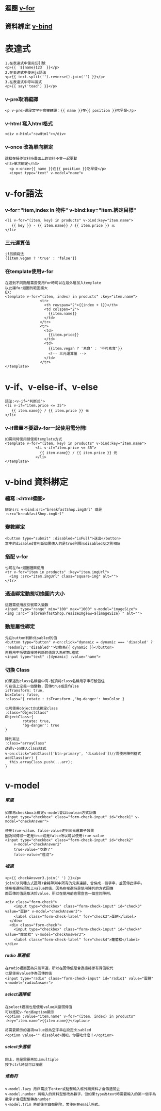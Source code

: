 ## 迴圈 [v-for](https://github.com/4080E68/Vue/blob/master/README.md#v-for%E8%AA%9E%E6%B3%95)
## 資料綁定  [v-bind](https://github.com/4080E68/Vue/blob/master/README.md#v-bind-%E8%B3%87%E6%96%99%E7%B6%81%E5%AE%9A)

# 表達式
```
1.在表達式中使用反引號
<p>{{ `${name}123` }}</p>
2.在表達式中使用js語法
<p>{{ text.split('').reverse().join('') }}</p>
3.在表達式中呼叫函式
<p>{{ say('toad') }}</p>
```
### v-pre取消編譯
```
<p v-pre>這段文字不會被轉譯：{{ name }}在{{ position }}吃早餐</p>
```
### v-html 寫入html格式
```
<div v-html="rawHtml"></div>
```
### v-once 改為單向綁定
```
這樣在操作資料時畫面上的資料不會一起更動
<h3>單次綁定</h3>
  <p v-once>{{ name }}在{{ position }}吃早餐</p>
  <input type="text" v-model="name">
```


# v-for語法

### v-for="item,index in 物件" v-bind:key="item.綁定目標"
```
<li v-for="(item, key) in products" v-bind:key="item.name">
   {{ key }} - {{ item.name}} / {{ item.price }} 元
</li>
```
### 三元運算值
```
if另類寫法
{{item.vegan ? 'true' : 'false'}}
```
### 在template使用v-for
```
在遇到不同階層需要使用for時可以在最外層加入template
以此讓for迴圈的範圍擴大
EX:
<template v-for="(item, index) in products" :key="item.name">
                <tr>
                  <th rowspan="2">{{index + 1}}</th>
                  <td colspan="2">
                    {{item.name}}
                  </td>
                </tr>
                <tr>
                  <td>
                    {{item.price}}
                  </td>
                  <td>
                    {{item.vegan ? '素食' : '不可素食'}} 
                    <!-- 三元運算值 -->
                  </td>
                </tr>
</template>
```
# v-if、v-else-if、v-else
```
語法:<v-if="判斷式">
<li v-if="item.price <= 35">
   {{ item.name}} / {{ item.price }} 元
</li>
```
### v-if盡量不要跟v-for一起使用需分開!
```
如需同時使用請使用template方式
<template v-for="(item, key) in products" v-bind:key="item.name">
              <li v-if="item.price <= 35">
                {{ item.name}} / {{ item.price }} 元
              </li>
</template>
```
# v-bind 資料綁定
### 縮寫 :<html標籤>
```
綁定src v-bind:src="breakfastShop.imgUrl" 或是 :src="breakfastShop.imgUrl"
```
### 變數綁定
```
<button type="submit" :disabled="isFull">送出</button>
當中的disabled會判斷如果傳入的是true則顯示disabled反之則相反
```
### 搭配 v-for
```
也可在for迴圈裡面使用
<tr v-for="item in products" :key="item.imgUrl">
  <img :src="item.imgUrl" class="square-img" alt="">
</tr>
```
### 透過綁定動態切換圖片大小
```
這裡需使用反引號帶入變數
<input type="range" min="100" max="1000" v-model="imageSize">
<img :src="`${breakfastShop.resizeImg}&w=${imageSize}`" alt="">
```
### 動態屬性綁定
```
先在button判斷disabled的值
<button type="button" v-on:click="dynamic = dynamic === 'disabled' ? 'readonly':'disabled'">切換為{{ dynamic }}</button>
再裡用中括號直接將判斷的值寫入為HTML格式
<input type="text" :[dynamic] :value="name">
```
### 切換 Class
```
如果遇到class名稱當中有-號須將class名稱用字串符號包住
可在值上定義一個變數，回傳true或是false
isTransform: true,
boxColor: false,
:class="{ rotate : isTransform ,'bg-danger': boxColor }

也可使用object方式綁定class
:class="ObjectClass"
ObjectClass:{
        rotate: true, 
        'bg-danger': true
}

陣列寫法
:class="arrayClass"
透過v-on傳入class樣式
v-on:click="addClass(['btn-primary', 'disabled'])//需使用陣列格式
addClass(arr) {
  this.arrayClass.push(...arr);
}
```

# v-model

##### 單選
```
如果再checkbox上綁定v-model會以boolean方式回傳
<input type="checkbox" class="form-check-input" id="check1" v-model="checkAnswer">

使用true-value、false-value達到三元運算子效果
因為回傳得一定是true或是false所以可以使用true-value
<input type="checkbox" class="form-check-input" id="check2" 
    v-model="checkAnswer2"
    true-value="吃飽了"
    false-value="還沒">
```

##### 複選
```
<p>{{ checkAnswer3.join(' ') }}</p>
join(以何種方式區隔)會將陣列中所有的元素連接、合併成一個字串，並回傳此字串。
使用複選時須加上value的值，因為在複選時是使用陣列的方式回傳
而回傳的值是取決於value，所以在使用前也需宣告一個空的陣列。

<div class="form-check">
    <input type="checkbox" class="form-check-input" id="check3" value="蛋餅" v-model="checkAnswer3">
    <label class="form-check-label" for="check3">蛋餅</label>
  </div>
  <div class="form-check">
    <input type="checkbox" class="form-check-input" id="check4" value="蘿蔔糕" v-model="checkAnswer3">
    <label class="form-check-label" for="check4">蘿蔔糕</label>
</div>
```
##### radio 單選框
```
在radio裡面因為只能單選，所以在回傳值是會直接將原有得值取代
也是使用value作為回傳的值
<input type="radio" class="form-check-input" id="radio1" value="蛋餅" v-model="radioAnswer">
```
##### select選擇框
```
在select裡面也是使用value來當回傳值
可以搭配v-for將option顯示
<option :value="item.name" v-for="(item, index) in products" :key="item.name">{{item.name}}</option>

將需要顯示的選項value設為空字串在設定disabled
<option value="" disabled>說吧，你要吃什麼？</option>
```
##### select多選框
```
同上，但是需要再加上multiple
按下ctrl時就可以複選
```
##### 修飾符
```
v-model.lazy 用戶需按下enter或點擊輸入框外面資料才會傳遞回去
v-model.number 將輸入的資料型態改為數字，但如果type為text時需要輸入的第一個字為數字才會把型態轉為number
v-model.trim 將前後空白都刪除，常使用在email格式。
```
